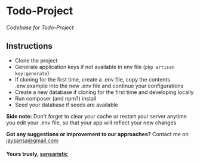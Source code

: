 # Todo-Project
 _Codebase for Todo-Project_
## Instructions
* Clone the project
* Generate application keys if not available in env file (`php artisan key:generate`)
* If cloning for the first time, create a .env file, copy the contents .env.example into the new .env file
and continue your configurations
* Create a new database if cloning for the first time and developing locally
* Run composer (and npm?) install
* Seed your database if seeds are available

 **Side note:** Don't forget to clear your cache or restart your server anytime you edit your .env file, 
so that your app will reflect your new changes
 
 **Got any suggestions or improvement to our approaches?** Contact me on jaysansa@gmail.com
 
#### Yours truely, [sansaristic](https://www.github.com/bennouwatinjacob)
